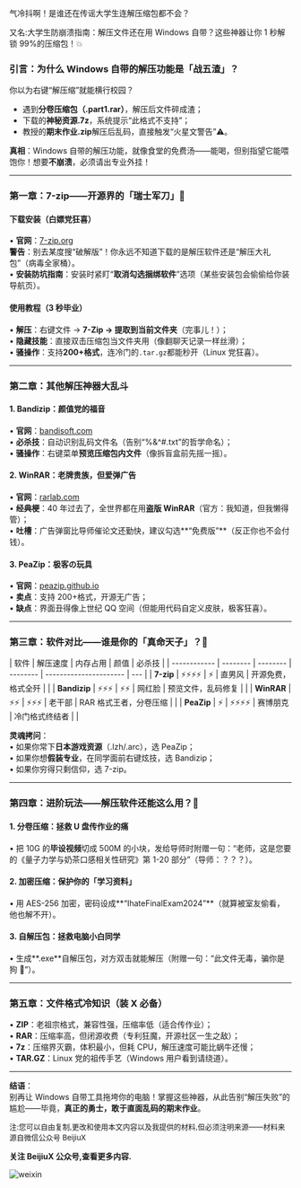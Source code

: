 气冷抖啊！是谁还在传谣大学生连解压缩包都不会？

又名:大学生防崩溃指南：解压文件还在用 Windows 自带？这些神器让你 1 秒解锁 99%的压缩包！💥

### **引言：为什么 Windows 自带的解压功能是「战五渣」？**

你以为右键“解压缩”就能横行校园？

- 遇到**分卷压缩包（.part1.rar）**，解压后文件碎成渣；
- 下载的**神秘资源.7z**，系统提示“此格式不支持”；
- 教授的**期末作业.zip**解压后乱码，直接触发“火星文警告”⚠️。

**真相**：Windows 自带的解压功能，就像食堂的免费汤——能喝，但别指望它能喂饱你！想要**不崩溃**，必须请出专业外挂！

---

### **第一章：7-zip——开源界的「瑞士军刀」🔪**

#### **下载安装（白嫖党狂喜）**

• **官网**：[7-zip.org](https://www.7-zip.org/)  
 **警告**：别去某度搜“破解版”！你永远不知道下载的是解压软件还是“解压大礼包”（病毒全家桶）。  
• **安装防坑指南**：安装时紧盯“**取消勾选捆绑软件**”选项（某些安装包会偷偷给你装导航页）。

#### **使用教程（3 秒毕业）**

• **解压**：右键文件 → **7-Zip → 提取到当前文件夹**（完事儿！）；  
• **隐藏技能**：直接双击压缩包当文件夹用（像翻聊天记录一样丝滑）；  
• **骚操作**：支持**200+格式**，连冷门的`.tar.gz`都能秒开（Linux 党狂喜）。

---

### **第二章：其他解压神器大乱斗**

#### **1. Bandizip：颜值党的福音**

• **官网**：[bandisoft.com](https://www.bandisoft.com/bandizip/)  
• **必杀技**：自动识别乱码文件名（告别“%&^#.txt”的哲学命名）；  
• **骚操作**：右键菜单**预览压缩包内文件**（像拆盲盒前先摇一摇）。

#### **2. WinRAR：老牌贵族，但爱弹广告**

• **官网**：[rarlab.com](https://www.rarlab.com/)  
• **经典梗**：40 年过去了，全世界都在用**盗版 WinRAR**（官方：我知道，但我懒得管）；  
• **吐槽**：广告弹窗比导师催论文还勤快，建议勾选**“免费版”**（反正你也不会付钱）。

#### **3. PeaZip：极客の玩具**

• **官网**：[peazip.github.io](https://peazip.github.io/)  
• **卖点**：支持 200+格式，开源无广告；  
• **缺点**：界面丑得像上世纪 QQ 空间（但能用代码自定义皮肤，极客狂喜）。

---

### **第三章：软件对比——谁是你的「真命天子」？👑**

| 软件         | 解压速度 | 内存占用 | 颜值     | 必杀技                 |
| ------------ | -------- | -------- | -------- | ---------------------- | --- |
| **7-zip**    | ⚡⚡⚡⚡ | ⚡       | 直男风   | 开源免费，格式全歼     |     |
| **Bandizip** | ⚡⚡⚡   | ⚡⚡     | 网红脸   | 预览文件，乱码修复     |     |
| **WinRAR**   | ⚡⚡     | ⚡⚡⚡   | 老干部   | RAR 格式王者，分卷压缩 |     |
| **PeaZip**   | ⚡       | ⚡⚡⚡⚡ | 赛博朋克 | 冷门格式终结者         |     |

**灵魂拷问**：  
• 如果你常下**日本游戏资源**（.lzh/.arc），选 PeaZip；  
• 如果你想**假装专业**，在同学面前右键炫技，选 Bandizip；  
• 如果你穷得只剩信仰，选 7-zip。

---

### **第四章：进阶玩法——解压软件还能这么用？🤯**

#### **1. 分卷压缩：拯救 U 盘传作业的痛**

• 把 10G 的**毕设视频**切成 500M 的小块，发给导师时附赠一句：“老师，这是您要的《量子力学与奶茶口感相关性研究》第 1-20 部分”（导师：？？？）。

#### **2. 加密压缩：保护你的「学习资料」**

• 用 AES-256 加密，密码设成**“IhateFinalExam2024”**（就算被室友偷看，他也解不开）。

#### **3. 自解压包：拯救电脑小白同学**

• 生成**.exe**自解压包，对方双击就能解压（附赠一句：“此文件无毒，骗你是狗 🐶”）。

---

### **第五章：文件格式冷知识（装 X 必备）**

• **ZIP**：老祖宗格式，兼容性强，压缩率低（适合传作业）；  
• **RAR**：压缩率高，但闭源收费（专利狂魔，开源社区一生之敌）；  
• **7z**：压缩界灭霸，体积最小，但耗 CPU，解压速度可能比蜗牛还慢；  
• **TAR.GZ**：Linux 党的祖传手艺（Windows 用户看到请绕道）。

---

**结语**：  
别再让 Windows 自带工具拖垮你的电脑！掌握这些神器，从此告别“解压失败”的尴尬——毕竟，**真正的勇士，敢于直面乱码的期末作业**。


<font size="2">注:您可以自由复制,更改和使用本文内容以及我提供的材料,但必须注明来源——材料来源自微信公众号 BeijiuX</font>

**关注 BeijiuX 公众号,查看更多内容.**

![weixin](https://images.cnblogs.com/cnblogs_com/blogs/838245/galleries/2441334/t_250119065057_QQ20250119-144852.png)
